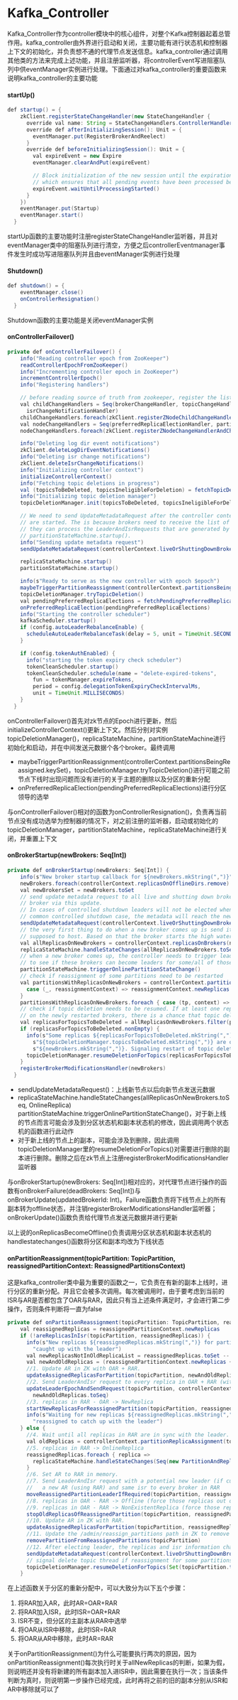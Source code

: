 # Kafka_Controller

Kafka_Controller作为controller模块中的核心组件，对整个Kafka控制器起着总管作用。kafka_controller由外界进行启动和关闭，主要功能有进行状态机和控制器上下文的初始化，并负责想不通的代理节点发送信息。kafka_controller通过调用其他类的方法来完成上述功能，并且注册监听器，将controllerEvent写进阻塞队列中供eventManager实例进行处理。下面通过对kafka_controller的重要函数来说明kafka_controller的主要功能

#### startUp()

```java
def startup() = {
    zkClient.registerStateChangeHandler(new StateChangeHandler {
      override val name: String = StateChangeHandlers.ControllerHandler
      override def afterInitializingSession(): Unit = {
        eventManager.put(RegisterBrokerAndReelect)
      }
      override def beforeInitializingSession(): Unit = {
        val expireEvent = new Expire
        eventManager.clearAndPut(expireEvent)

        // Block initialization of the new session until the expiration event is being handled,
        // which ensures that all pending events have been processed before creating the new session
        expireEvent.waitUntilProcessingStarted()
      }
    })
    eventManager.put(Startup)
    eventManager.start()
  }
```

startUp函数的主要功能时注册registerStateChangeHandler监听器，并且对eventManager类中的阻塞队列进行清空，方便之后controllerEventmanager事件发生时成功写进阻塞队列并且由eventManager实例进行处理

#### Shutdown()

```java
def shutdown() = {
    eventManager.close()
    onControllerResignation()
  }
```

Shutdown函数的主要功能是关闭eventManager实例

#### onControllerFailover()

```java
private def onControllerFailover() {
    info("Reading controller epoch from ZooKeeper")
    readControllerEpochFromZooKeeper()
    info("Incrementing controller epoch in ZooKeeper")
    incrementControllerEpoch()
    info("Registering handlers")

    // before reading source of truth from zookeeper, register the listeners to get broker/topic callbacks
    val childChangeHandlers = Seq(brokerChangeHandler, topicChangeHandler, topicDeletionHandler, logDirEventNotificationHandler,
      isrChangeNotificationHandler)
    childChangeHandlers.foreach(zkClient.registerZNodeChildChangeHandler)
    val nodeChangeHandlers = Seq(preferredReplicaElectionHandler, partitionReassignmentHandler)
    nodeChangeHandlers.foreach(zkClient.registerZNodeChangeHandlerAndCheckExistence)

    info("Deleting log dir event notifications")
    zkClient.deleteLogDirEventNotifications()
    info("Deleting isr change notifications")
    zkClient.deleteIsrChangeNotifications()
    info("Initializing controller context")
    initializeControllerContext()
    info("Fetching topic deletions in progress")
    val (topicsToBeDeleted, topicsIneligibleForDeletion) = fetchTopicDeletionsInProgress()
    info("Initializing topic deletion manager")
    topicDeletionManager.init(topicsToBeDeleted, topicsIneligibleForDeletion)

    // We need to send UpdateMetadataRequest after the controller context is initialized and before the state machines
    // are started. The is because brokers need to receive the list of live brokers from UpdateMetadataRequest before
    // they can process the LeaderAndIsrRequests that are generated by replicaStateMachine.startup() and
    // partitionStateMachine.startup().
    info("Sending update metadata request")
    sendUpdateMetadataRequest(controllerContext.liveOrShuttingDownBrokerIds.toSeq)

    replicaStateMachine.startup()
    partitionStateMachine.startup()

    info(s"Ready to serve as the new controller with epoch $epoch")
    maybeTriggerPartitionReassignment(controllerContext.partitionsBeingReassigned.keySet)
    topicDeletionManager.tryTopicDeletion()
    val pendingPreferredReplicaElections = fetchPendingPreferredReplicaElections()
    onPreferredReplicaElection(pendingPreferredReplicaElections)
    info("Starting the controller scheduler")
    kafkaScheduler.startup()
    if (config.autoLeaderRebalanceEnable) {
      scheduleAutoLeaderRebalanceTask(delay = 5, unit = TimeUnit.SECONDS)
    }

    if (config.tokenAuthEnabled) {
      info("starting the token expiry check scheduler")
      tokenCleanScheduler.startup()
      tokenCleanScheduler.schedule(name = "delete-expired-tokens",
        fun = tokenManager.expireTokens,
        period = config.delegationTokenExpiryCheckIntervalMs,
        unit = TimeUnit.MILLISECONDS)
    }
  }
```

onControllerFailover()首先对zk节点的Epoch进行更新，然后initializeControllerContext()更新上下文。然后分别对实例topicDeletionManager()，replicaStateMachine，partitionStateMachine进行初始化和启动，并在中间发送元数据个各个broker。最终调用

* maybeTriggerPartitionReassignment(controllerContext.partitionsBeingReassigned.keySet)，topicDeletionManager.tryTopicDeletion()进行可能之前节点下线时出现问题而没有进行的关于主题的删除以及分区的重新分配
* onPreferredReplicaElection(pendingPreferredReplicaElections)进行分区领导的选举

与onControllerFailover()相对的函数为onControllerResignation()，负责再当前节点没有成功选举为控制器的情况下，对之前注册的监听器，启动或初始化的topicDeletionManager，partitionStateMachine，replicaStateMachine进行关闭，并重置上下文

#### onBrokerStartup(newBrokers: Seq[Int])

```java
private def onBrokerStartup(newBrokers: Seq[Int]) {
    info(s"New broker startup callback for ${newBrokers.mkString(",")}")
    newBrokers.foreach(controllerContext.replicasOnOfflineDirs.remove)
    val newBrokersSet = newBrokers.toSet
    // send update metadata request to all live and shutting down brokers. Old brokers will get to know of the new
    // broker via this update.
    // In cases of controlled shutdown leaders will not be elected when a new broker comes up. So at least in the
    // common controlled shutdown case, the metadata will reach the new brokers faster
    sendUpdateMetadataRequest(controllerContext.liveOrShuttingDownBrokerIds.toSeq)
    // the very first thing to do when a new broker comes up is send it the entire list of partitions that it is
    // supposed to host. Based on that the broker starts the high watermark threads for the input list of partitions
    val allReplicasOnNewBrokers = controllerContext.replicasOnBrokers(newBrokersSet)
    replicaStateMachine.handleStateChanges(allReplicasOnNewBrokers.toSeq, OnlineReplica)
    // when a new broker comes up, the controller needs to trigger leader election for all new and offline partitions
    // to see if these brokers can become leaders for some/all of those
    partitionStateMachine.triggerOnlinePartitionStateChange()
    // check if reassignment of some partitions need to be restarted
    val partitionsWithReplicasOnNewBrokers = controllerContext.partitionsBeingReassigned.filter {
      case (_, reassignmentContext) => reassignmentContext.newReplicas.exists(newBrokersSet.contains)
    }
    partitionsWithReplicasOnNewBrokers.foreach { case (tp, context) => onPartitionReassignment(tp, context) }
    // check if topic deletion needs to be resumed. If at least one replica that belongs to the topic being deleted exists
    // on the newly restarted brokers, there is a chance that topic deletion can resume
    val replicasForTopicsToBeDeleted = allReplicasOnNewBrokers.filter(p => topicDeletionManager.isTopicQueuedUpForDeletion(p.topic))
    if (replicasForTopicsToBeDeleted.nonEmpty) {
      info(s"Some replicas ${replicasForTopicsToBeDeleted.mkString(",")} for topics scheduled for deletion " +
        s"${topicDeletionManager.topicsToBeDeleted.mkString(",")} are on the newly restarted brokers " +
        s"${newBrokers.mkString(",")}. Signaling restart of topic deletion for these topics")
      topicDeletionManager.resumeDeletionForTopics(replicasForTopicsToBeDeleted.map(_.topic))
    }
    registerBrokerModificationsHandler(newBrokers)
  }
```

* sendUpdateMetadataRequest()：上线新节点以后向新节点发送元数据
* replicaStateMachine.handleStateChanges(allReplicasOnNewBrokers.toSeq, OnlineReplica)  partitionStateMachine.triggerOnlinePartitionStateChange()，对于新上线的节点而言可能会涉及到分区状态机和副本状态机的修改，因此调用两个状态机的函数进行此动作
* 对于新上线的节点上的副本，可能会涉及到删除，因此调用topicDeletionManager里的resumeDeletionForTopics()对需要进行删除的副本进行删除。删除之后在zk节点上注册registerBrokerModificationsHandler监听器

与onBrokerStartup(newBrokers: Seq[Int])相对应的，对代理节点进行操作的函数有onBrokerFailure(deadBrokers: Seq[Int])与onBrokerUpdate(updatedBrokerId: Int)。Failure函数负责将下线节点上的所有副本转为offline状态，并注销registerBrokerModificationsHandler监听器；onBrokerUpdate()函数负责给代理节点发送元数据并进行更新

以上说的onReplicasBecomeOffline()负责调用分区状态机和副本状态机的handlestatechanges()函数将分区和副本均改为下线状态

#### onPartitionReassignment(topicPartition: TopicPartition, reassignedPartitionContext: ReassignedPartitionsContext)

这是kafka_controller类中最为重要的函数之一，它负责在有新的副本上线时，进行分区的重新分配。并且它会被多次调用。每次被调用时，由于要考虑到当前的ISR与AR是否都包含了OAR与RAR，因此只有当上述条件满足时，才会进行第二步操作，否则条件判断将一直为false

```java
private def onPartitionReassignment(topicPartition: TopicPartition, reassignedPartitionContext: ReassignedPartitionsContext) {
    val reassignedReplicas = reassignedPartitionContext.newReplicas
    if (!areReplicasInIsr(topicPartition, reassignedReplicas)) {
      info(s"New replicas ${reassignedReplicas.mkString(",")} for partition $topicPartition being reassigned not yet " +
        "caught up with the leader")
      val newReplicasNotInOldReplicaList = reassignedReplicas.toSet -- controllerContext.partitionReplicaAssignment(topicPartition).toSet
      val newAndOldReplicas = (reassignedPartitionContext.newReplicas ++ controllerContext.partitionReplicaAssignment(topicPartition)).toSet
      //1. Update AR in ZK with OAR + RAR.
      updateAssignedReplicasForPartition(topicPartition, newAndOldReplicas.toSeq)
      //2. Send LeaderAndIsr request to every replica in OAR + RAR (with AR as OAR + RAR).
      updateLeaderEpochAndSendRequest(topicPartition, controllerContext.partitionReplicaAssignment(topicPartition),
        newAndOldReplicas.toSeq)
      //3. replicas in RAR - OAR -> NewReplica
      startNewReplicasForReassignedPartition(topicPartition, reassignedPartitionContext, newReplicasNotInOldReplicaList)
      info(s"Waiting for new replicas ${reassignedReplicas.mkString(",")} for partition ${topicPartition} being " +
        "reassigned to catch up with the leader")
    } else {
      //4. Wait until all replicas in RAR are in sync with the leader.
      val oldReplicas = controllerContext.partitionReplicaAssignment(topicPartition).toSet -- reassignedReplicas.toSet
      //5. replicas in RAR -> OnlineReplica
      reassignedReplicas.foreach { replica =>
        replicaStateMachine.handleStateChanges(Seq(new PartitionAndReplica(topicPartition, replica)), OnlineReplica)
      }
      //6. Set AR to RAR in memory.
      //7. Send LeaderAndIsr request with a potential new leader (if current leader not in RAR) and
      //   a new AR (using RAR) and same isr to every broker in RAR
      moveReassignedPartitionLeaderIfRequired(topicPartition, reassignedPartitionContext)
      //8. replicas in OAR - RAR -> Offline (force those replicas out of isr)
      //9. replicas in OAR - RAR -> NonExistentReplica (force those replicas to be deleted)
      stopOldReplicasOfReassignedPartition(topicPartition, reassignedPartitionContext, oldReplicas)
      //10. Update AR in ZK with RAR.
      updateAssignedReplicasForPartition(topicPartition, reassignedReplicas)
      //11. Update the /admin/reassign_partitions path in ZK to remove this partition.
      removePartitionFromReassignedPartitions(topicPartition)
      //12. After electing leader, the replicas and isr information changes, so resend the update metadata request to every broker
      sendUpdateMetadataRequest(controllerContext.liveOrShuttingDownBrokerIds.toSeq, Set(topicPartition))
      // signal delete topic thread if reassignment for some partitions belonging to topics being deleted just completed
      topicDeletionManager.resumeDeletionForTopics(Set(topicPartition.topic))
    }
```

在上述函数关于分区的重新分配中，可以大致分为以下五个步骤：

1. 将RAR加入AR，此时AR=OAR+RAR
2. 将RAR加入ISR，此时ISR=OAR+RAR
3. ISR不变，但分区的主副本从RAR中选举
4. 将OAR从ISR中移除，此时ISR=RAR
5. 将OAR从AR中移除，此时AR=RAR

关于onPartitionReassignment()为什么可能要执行两次的原因，因为onPartitionReassignment()每次执行时关于allNewReplicas的判断，如果为假，则说明还并没有将新建的所有副本加入进ISR中，因此需要在执行一次；当该条件判断为真时，则说明第一步操作已经完成，此时再将之前的旧的副本分别从ISR和AR中移除就可以了
